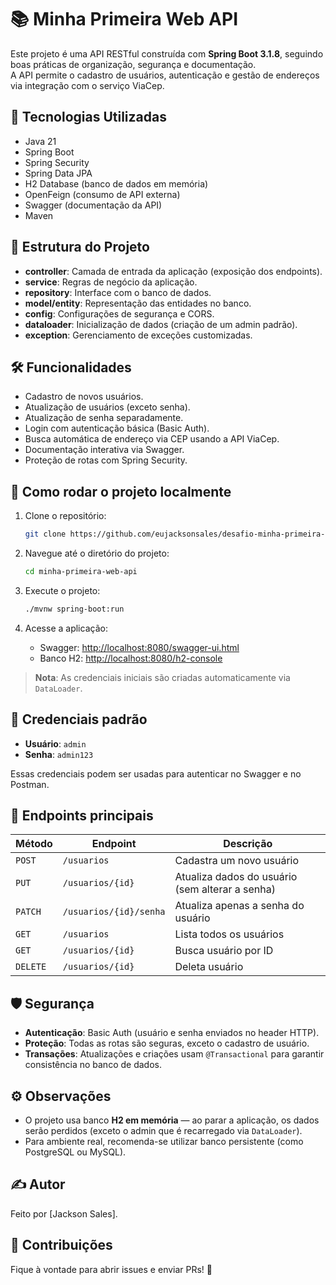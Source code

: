 # 📚 Minha Primeira Web API

Este projeto é uma API RESTful construída com **Spring Boot 3.1.8**, seguindo boas práticas de organização, segurança e documentação.  
A API permite o cadastro de usuários, autenticação e gestão de endereços via integração com o serviço ViaCep.

## 🚀 Tecnologias Utilizadas

- Java 21
- Spring Boot
- Spring Security
- Spring Data JPA
- H2 Database (banco de dados em memória)
- OpenFeign (consumo de API externa)
- Swagger (documentação da API)
- Maven

## 🏧 Estrutura do Projeto

- **controller**: Camada de entrada da aplicação (exposição dos endpoints).
- **service**: Regras de negócio da aplicação.
- **repository**: Interface com o banco de dados.
- **model/entity**: Representação das entidades no banco.
- **config**: Configurações de segurança e CORS.
- **dataloader**: Inicialização de dados (criação de um admin padrão).
- **exception**: Gerenciamento de exceções customizadas.

## 🛠️ Funcionalidades

- Cadastro de novos usuários.
- Atualização de usuários (exceto senha).
- Atualização de senha separadamente.
- Login com autenticação básica (Basic Auth).
- Busca automática de endereço via CEP usando a API ViaCep.
- Documentação interativa via Swagger.
- Proteção de rotas com Spring Security.

## 🧪 Como rodar o projeto localmente

1. Clone o repositório:

    ```bash
    git clone https://github.com/eujacksonsales/desafio-minha-primeira-aplica-o-API.git
    ```

2. Navegue até o diretório do projeto:

    ```bash
    cd minha-primeira-web-api
    ```

3. Execute o projeto:

    ```bash
    ./mvnw spring-boot:run
    ```

4. Acesse a aplicação:

    - Swagger: [http://localhost:8080/swagger-ui.html](http://localhost:8080/swagger-ui.html)
    - Banco H2: [http://localhost:8080/h2-console](http://localhost:8080/h2-console)

> **Nota**: As credenciais iniciais são criadas automaticamente via `DataLoader`.

## 🔐 Credenciais padrão

- **Usuário**: `admin`
- **Senha**: `admin123`

Essas credenciais podem ser usadas para autenticar no Swagger e no Postman.

## 📖 Endpoints principais

| Método   | Endpoint                | Descrição                                       |
|----------|--------------------------|-------------------------------------------------|
| `POST`   | `/usuarios`               | Cadastra um novo usuário                        |
| `PUT`    | `/usuarios/{id}`           | Atualiza dados do usuário (sem alterar a senha) |
| `PATCH`  | `/usuarios/{id}/senha`     | Atualiza apenas a senha do usuário              |
| `GET`    | `/usuarios`               | Lista todos os usuários                        |
| `GET`    | `/usuarios/{id}`           | Busca usuário por ID                           |
| `DELETE` | `/usuarios/{id}`           | Deleta usuário                                 |


## 🛡️ Segurança

- **Autenticação**: Basic Auth (usuário e senha enviados no header HTTP).
- **Proteção**: Todas as rotas são seguras, exceto o cadastro de usuário.
- **Transações**: Atualizações e criações usam `@Transactional` para garantir consistência no banco de dados.

## ⚙️ Observações

- O projeto usa banco **H2 em memória** — ao parar a aplicação, os dados serão perdidos (exceto o admin que é recarregado via `DataLoader`).
- Para ambiente real, recomenda-se utilizar banco persistente (como PostgreSQL ou MySQL).

## ✍️ Autor

Feito por [Jackson Sales].

## 📢 Contribuições

Fique à vontade para abrir issues e enviar PRs! 🚀
